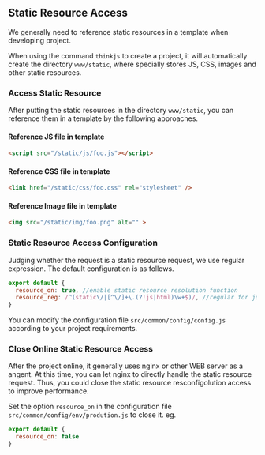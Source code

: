 ## Static Resource Access

We generally need to reference static resources in a template when developing project.

When using the command `thinkjs` to create a project, it will automatically create the directory `www/static`, where specially stores JS, CSS, images and other static resources.


### Access Static Resource

After putting the static resources in the directory `www/static`, you can reference them in a template by the following approaches.

#### Reference JS file in template

```html
<script src="/static/js/foo.js"></script>
```

#### Reference CSS file in template

```html
<link href="/static/css/foo.css" rel="stylesheet" />
```

#### Reference Image file in template

```html
<img src="/static/img/foo.png" alt="" >
```

### Static Resource Access Configuration

Judging whether the request is a static resource request, we use regular expression. The default configuration is as follows.

```js
export default {
  resource_on: true, //enable static resource resolution function
  resource_reg: /^(static\/|[^\/]+\.(?!js|html)\w+$)/, //regular for judging static resource request
}
```

You can modify the configuration file `src/common/config/config.js` according to your project requirements.


### Close Online Static Resource Access 

After the project online, it generally uses nginx or other WEB server as a angent. At this time, you can let nginx to directly handle the static resource request. Thus, you could close the static resource resconfigolution access to improve performance.

Set the option `resource_on` in the configuration file `src/common/config/env/prodution.js` to close it. eg.

```js
export default {
  resource_on: false
}
```
